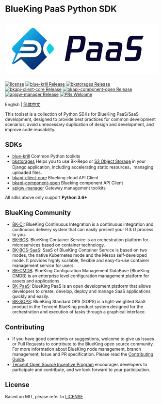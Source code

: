 # BlueKing PaaS Python SDK 

![](docs/images/bk_paas_en.png)
---

[![license](https://img.shields.io/badge/license-mit-brightgreen.svg?style=flat)](LICENSE)
[![blue-krill Release](https://img.shields.io/badge/blue--krill-1.0.5-brightgreen)](https://github.com/TencentBlueKing/bkpaas-python-sdk/releases)
[![bkstorages Release](https://img.shields.io/badge/bkstorages-1.0.1-brightgreen)](https://github.com/TencentBlueKing/bkpaas-python-sdk/releases)
[![bkapi-client-core Release](https://img.shields.io/badge/bkapi--client--core-1.1.0-brightgreen)](https://github.com/TencentBlueKing/bkpaas-python-sdk/releases)
[![bkapi-component-open Release](https://img.shields.io/badge/bkapi--component-open-1.1.0-brightgreen)](https://github.com/TencentBlueKing/bkpaas-python-sdk/releases)
[![apigw-manager Release](https://img.shields.io/badge/apigw--manager-1.0.0-brightgreen)](https://github.com/TencentBlueKing/bkpaas-python-sdk/releases)
[![PRs Welcome](https://img.shields.io/badge/PRs-welcome-brightgreen.svg)](https://github.com/TencentBlueKing/bkpaas-python-sdkpulls)

English | [简体中文](readme.md)

This toolset is a collection of Python SDKs for BlueKing PaaS/SaaS development, designed to provide best practices for common development scenarios, avoid unnecessary duplication of design and development, and improve code reusability.

## SDKs

- [blue-krill](sdks/blue-krill/README.md) Common Python toolkits
- [bkstorages](sdks/bkstorages/README.md) Helps you to use Bk-Repo or [S3 Object Storage](https://docs.ceph.com/en/latest/radosgw/s3/) in your Django application, including accelerating static resources，managing uploaded files.
- [bkapi-client-core](sdks/bkapi-client-core/README.md) Blueking cloud API Client
- [bkapi-component-open](sdks/bkapi-component-open/README.md) Blueking component API Client
- [apigw-manager](sdks/apigw-manager/README.md) Gateway management toolkits

All sdks above only support **Python 3.6+**

## BlueKing Community
- [BK-CI](https://github.com/Tencent/bk-ci): BlueKing Continuous Integration is a continuous integration and continuous delivery system that can easily present your R & D process to you.
- [BK-BCS](https://github.com/Tencent/bk-bcs): BlueKing Container Service is an orchestration platform for microservices based on container technology.
- [BK-BCS-SaaS](https://github.com/Tencent/bk-bcs-saas): SaaS of BlueKing Container Service is based on two modes, the native Kubernetes mode and the Mesos self-developed mode. It provides highly scalable, flexible and easy-to-use container management service for users.
- [BK-CMDB](https://github.com/Tencent/bk-cmdb): BlueKing Configuration Management DataBase (BlueKing CMDB) is an enterprise level configuration management platform for assets and applications.
- [BK-PaaS](https://github.com/Tencent/bk-PaaS): BlueKing PaaS is an open development platform that allows developers to create, develop, deploy and manage SaaS applications quickly and easily.
- [BK-SOPS](https://github.com/Tencent/bk-sops): BlueKing Standard OPS (SOPS) is a light-weighted SaaS product in the Tencent BlueKing product system designed for the orchestration and execution of tasks through a graphical interface.

## Contributing
- If you have good comments or suggestions, welcome to give us Issues or Pull Requests to contribute to the BlueKing open source community. For more information about BlueKing node management, branch management, Issue and PR specification. Please read the [Contributing Guide](docs/CONTRIBUTING.md).
- [Tencent Open Source Incentive Program](https://opensource.tencent.com/contribution) encourages developers to participate and contribute, and we look forward to your participation.

## License

Based on MIT, please refer to [LICENSE](LICENSE)
